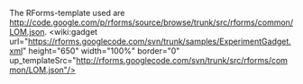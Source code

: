 The RForms-template used are http://code.google.com/p/rforms/source/browse/trunk/src/rforms/common/LOM.json.
<wiki:gadget url="https://rforms.googlecode.com/svn/trunk/samples/ExperimentGadget.xml" height="650" width="100%" border="0" up\_templateSrc="http://rforms.googlecode.com/svn/trunk/src/rforms/common/LOM.json"/>